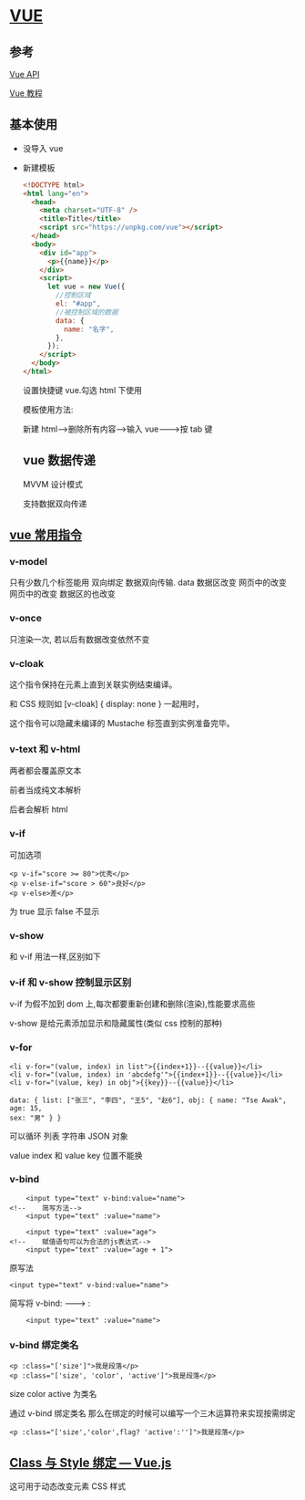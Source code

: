 # [VUE](https://www.bilibili.com/video/BV1U5411h7oH)

## 参考

[Vue API](https://cn.vuejs.org/v2/api/)

[Vue 教程](https://cn.vuejs.org/v2/guide/)

## 基本使用

- 没导入 vue

- 新建模板

  ```html
  <!DOCTYPE html>
  <html lang="en">
    <head>
      <meta charset="UTF-8" />
      <title>Title</title>
      <script src="https://unpkg.com/vue"></script>
    </head>
    <body>
      <div id="app">
        <p>{{name}}</p>
      </div>
      <script>
        let vue = new Vue({
          //控制区域
          el: "#app",
          //被控制区域的数据
          data: {
            name: "名字",
          },
        });
      </script>
    </body>
  </html>
  ```

  设置快捷键 vue.勾选 html 下使用

  模板使用方法:

  新建 html-->删除所有内容-->输入 vue--->按 tab 键

  ## vue 数据传递

  MVVM 设计模式

  支持数据双向传递

## [vue 常用指令](https://cn.vuejs.org/v2/api/index.html#指令)

### v-model

只有少数几个标签能用 双向绑定 数据双向传输. data 数据区改变 网页中的改变 网页中的改变 数据区的也改变

### v-once

只渲染一次, 若以后有数据改变依然不变

### v-cloak

这个指令保持在元素上直到关联实例结束编译。

和 CSS 规则如 [v-cloak] { display: none } 一起用时，

这个指令可以隐藏未编译的 Mustache 标签直到实例准备完毕。

### v-text 和 v-html

两者都会覆盖原文本

前者当成纯文本解析

后者会解析 html

### v-if

可加选项

```vue
<p v-if="score >= 80">优秀</p>
<p v-else-if="score > 60">良好</p>
<p v-else>差</p>
```

为 true 显示 false 不显示

### v-show

和 v-if 用法一样,区别如下

### v-if 和 v-show 控制显示区别

v-if 为假不加到 dom 上,每次都要重新创建和删除(渲染),性能要求高些

v-show 是给元素添加显示和隐藏属性(类似 css 控制的那种)

### v-for

```vue
<li v-for="(value, index) in list">{{index+1}}--{{value}}</li>
<li v-for="(value, index) in 'abcdefg'">{{index+1}}--{{value}}</li>
<li v-for="(value, key) in obj">{{key}}--{{value}}</li>
```

```vue
data: { list: ["张三", "李四", "王5", "赵6"], obj: { name: "Tse Awak", age: 15,
sex: "男" } }
```

可以循环 列表 字符串 JSON 对象

value index 和 value key 位置不能换

### v-bind

```vue
    <input type="text" v-bind:value="name">
<!--    简写方法-->
    <input type="text" :value="name">

    <input type="text" :value="age">
<!--    赋值语句可以为合法的js表达式-->
    <input type="text" :value="age + 1">
```

原写法

```vue
<input type="text" v-bind:value="name">
```

简写将 v-bind: ---> :

```vue
    <input type="text" :value="name">
```

### v-bind 绑定类名

```vue
<p :class="['size']">我是段落</p>
<p :class="['size', 'color', 'active']">我是段落</p>
```

size color active 为类名

通过 v-bind 绑定类名 那么在绑定的时候可以编写一个三木运算符来实现按需绑定

```
<p :class="['size','color',flag? 'active':'']">我是段落</p>
```

## [Class 与 Style 绑定 — Vue.js](https://cn.vuejs.org/v2/guide/class-and-style.html)

这可用于动态改变元素 CSS 样式
